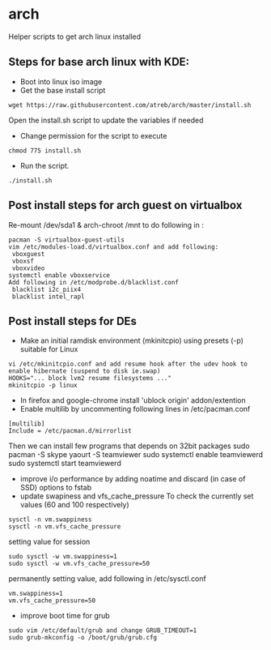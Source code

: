 # arch
Helper scripts to get arch linux installed

## Steps for base arch linux with KDE:
- Boot into linux iso image
- Get the base install script
```
wget https://raw.githubusercontent.com/atreb/arch/master/install.sh
```
Open the install.sh script to update the variables if needed
- Change permission for the script to execute
```
chmod 775 install.sh
```
- Run the script.
```
./install.sh
```

## Post install steps for arch guest on virtualbox
Re-mount /dev/sda1 & arch-chroot /mnt to do following in :
```
pacman -S virtualbox-guest-utils
vim /etc/modules-load.d/virtualbox.conf and add following:
 vboxguest
 vboxsf
 vboxvideo
systemctl enable vboxservice
Add following in /etc/modprobe.d/blacklist.conf
 blacklist i2c_piix4
 blacklist intel_rapl
```

## Post install steps for DEs

- Make an initial ramdisk environment (mkinitcpio) using presets (-p) suitable for Linux
```
vi /etc/mkinitcpio.conf and add resume hook after the udev hook to enable hibernate (suspend to disk ie.swap)
HOOKS="... block lvm2 resume filesystems ..."
mkinitcpio -p linux
```
- In firefox and google-chrome install 'ublock origin' addon/extention
- Enable multilib by uncommenting following lines in /etc/pacman.conf
```
[multilib]
Include = /etc/pacman.d/mirrorlist
```
Then we can install few programs that depends on 32bit packages
sudo pacman -S skype
yaourt -S teamviewer
sudo systemctl enable teamviewerd
sudo systemctl start teamviewerd

- improve i/o performance by adding noatime and discard (in case of SSD) options to fstab
- update swapiness and vfs_cache_pressure
To check the currently set values (60 and 100 respectively)
```
sysctl -n vm.swappiness
sysctl -n vm.vfs_cache_pressure
```
setting value for session
```
sudo sysctl -w vm.swappiness=1
sudo sysctl -w vm.vfs_cache_pressure=50
```
permanently setting value, add following in /etc/sysctl.conf
```
vm.swappiness=1
vm.vfs_cache_pressure=50
```
- improve boot time for grub
```
sudo vim /etc/default/grub and change GRUB_TIMEOUT=1
sudo grub-mkconfig -o /boot/grub/grub.cfg
```